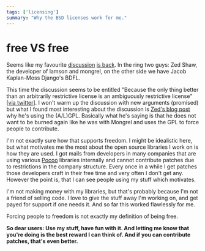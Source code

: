 ```yaml
---
tags: ['licensing']
summary: "Why the BSD licenses work for me."
---
```


# free VS free

Seems like my favourite [discussion](http://zedshaw.com/blog/2009-07-13.html) [is back](http://jacobian.org/writing/gpl-questions). In the ring two guys: Zed
Shaw, the developer of lamson and mongrel, on the other side we have
Jacob Kaplan-Moss Django's BDFL.

This time the discussion seems to be entitled "Because the only thing
better than an arbitrarily restrictive license is an ambiguously
restrictive license" [[via twitter](http://twitter.com/jacobian/status/2598708129)]. I won't warm up the
discussion with new arguments (promised) but what I found most
interesting about the discussion is [Zed's blog post](http://zedshaw.com/blog/2009-07-13.html) why he's using the (A/L)GPL.
Basically what he's saying is that he does not want to be burned again
like he was with Mongrel and uses the GPL to force people to contribute.

I'm not exactly sure how that supports freedom. I might be idealistic
here, but what motivates me the most about the open source libraries I
work on is how they are used. I got mails from developers in many
companies that are using various [Pocoo](http://dev.pocoo.org/)
libraries internally and cannot contribute patches due to restrictions
in the company structure. Every once in a while I get patches those
developers craft in their free time and very often I don't get any.
However the point is, that I can see people using my stuff which
motivates.

I'm not making money with my libraries, but that's probably because I'm
not a friend of selling code. I love to give the stuff away I'm working
on, and get payed for support if one needs it. And so far this worked
flawlessly for me.

Forcing people to freedom is not exactly my definition of being free.

**So dear users: Use my stuff, have fun with it. And letting me know
that you're doing is the best reward I can think of. And if you can
contribute patches, that's even better.**
